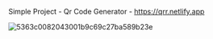 Simple Project - Qr Code Generator -
https://qrr.netlify.app



![5363c0082043001b9c69c27ba589b23e](https://user-images.githubusercontent.com/74245727/160223100-7695baef-bae8-4fff-9edd-de0b97876aaf.png)

